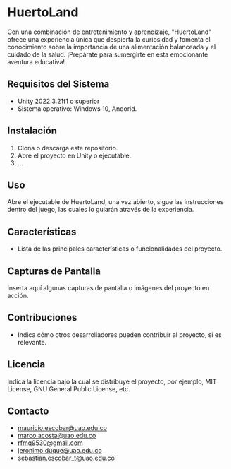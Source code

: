 # HuertoLand

Con una combinación de entretenimiento y aprendizaje, "HuertoLand" ofrece una experiencia única que despierta la curiosidad y fomenta el conocimiento sobre la importancia de una alimentación balanceada y el cuidado de la salud. ¡Prepárate para sumergirte en esta emocionante aventura educativa!

## Requisitos del Sistema

- Unity 2022.3.21f1 o superior
- Sistema operativo: Windows 10, Andorid.

## Instalación

1. Clona o descarga este repositorio.
2. Abre el proyecto en Unity o ejecutable.
3. ...

## Uso

Abre el ejecutable de HuertoLand, una vez abierto, sigue las instrucciones dentro del juego, las cuales lo guiarán através de la experiencia.

## Características

- Lista de las principales características o funcionalidades del proyecto.

## Capturas de Pantalla

Inserta aquí algunas capturas de pantalla o imágenes del proyecto en acción.

## Contribuciones

- Indica cómo otros desarrolladores pueden contribuir al proyecto, si es relevante.

## Licencia

Indica la licencia bajo la cual se distribuye el proyecto, por ejemplo, MIT License, GNU General Public License, etc.

## Contacto

- mauricio.escobar@uao.edu.co
- marco.acosta@uao.edu.co
- rfmq9530@gmail.com
- jeronimo.duque@uao.edu.co
- sebastian.escobar_t@uao.edu.co

